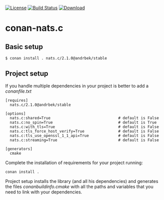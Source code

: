 [![License](https://img.shields.io/badge/license-MIT-blue.svg)](https://opensource.org/licenses/MIT)
[![Build Status](https://github.com//AndreyAndreevich/conan-nats.c/workflows/CI/badge.svg)](https://github.com//AndreyAndreevich/conan-nats.c/actions)
[![Download](https://api.bintray.com/packages/andrbek/conan/nats.c%3Aandrbek/images/download.svg)](https://bintray.com/andrbek/conan/nats.c%3Aandrbek/_latestVersion)

# conan-nats.c

## Basic setup

    $ conan install . nats.c/2.1.0@andrbek/stable
    
## Project setup

If you handle multiple dependencies in your project is better to add a *conanfile.txt*
    
    [requires]
      nats.c/2.1.0@andrbek/stable

    [options]
      nats.c:shared=True                              # default is False
      nats.c:no_spin=True                             # default is True
      nats.c:with_tls=True                            # default is False
      nats.c:tls_force_host_verify=True               # default is False
      nats.c:tls_use_openssl_1_1_api=True             # default is False
      nats.c:streaming=True                           # default is False

    [generators]
      cmake

Complete the installation of requirements for your project running:

    conan install .

Project setup installs the library (and all his dependencies) and generates the files *conanbuildinfo.cmake* with all the 
paths and variables that you need to link with your dependencies.
